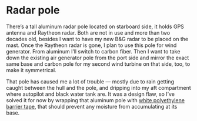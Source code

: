 # Radar pole

There’s a tall aluminum radar pole located on starboard side, it holds GPS antenna and Raytheon radar.  Both are not in use and more than two decades old, besides I want to have my new B&G radar to be placed on the mast.  Once the Raytheon radar is gone, I plan to use this pole for wind generator.  From aluminum I’ll switch to carbon fiber.  Then I want to take down the existing air generator pole from the port side and mirror the exact same base and carbon pole for my second wind turbine on that side, too, to make it symmetrical.

That pole has caused me a lot of trouble — mostly due to rain getting caught between the hull and the pole, and dripping into my aft compartment where autopilot and black water tank are.  It was a design flaw, so I’ve solved it for now by wrapping that aluminum pole with [white polyethylene barrier tape](https://www.amazon.com/gp/product/B08174678F/), that should prevent any moisture from accumulating at its base.
